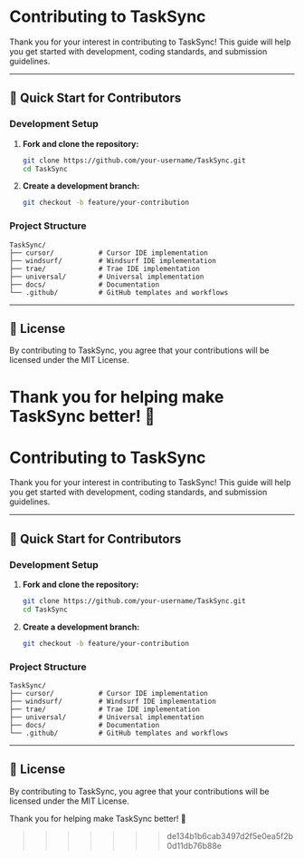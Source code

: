 # Contributing to TaskSync

Thank you for your interest in contributing to TaskSync! This guide will help you get started with development, coding standards, and submission guidelines.

---

## 🚀 Quick Start for Contributors

### Development Setup

1. **Fork and clone the repository:**
   ```bash
   git clone https://github.com/your-username/TaskSync.git
   cd TaskSync
   ```

2. **Create a development branch:**
   ```bash
   git checkout -b feature/your-contribution
   ```

### Project Structure

```
TaskSync/
├── cursor/           # Cursor IDE implementation
├── windsurf/         # Windsurf IDE implementation  
├── trae/             # Trae IDE implementation
├── universal/        # Universal implementation
├── docs/             # Documentation
└── .github/          # GitHub templates and workflows
```

---

## 📄 License

By contributing to TaskSync, you agree that your contributions will be licensed under the MIT License.

Thank you for helping make TaskSync better! 🚀
=======
# Contributing to TaskSync

Thank you for your interest in contributing to TaskSync! This guide will help you get started with development, coding standards, and submission guidelines.

---

## 🚀 Quick Start for Contributors

### Development Setup

1. **Fork and clone the repository:**
   ```bash
   git clone https://github.com/your-username/TaskSync.git
   cd TaskSync
   ```

2. **Create a development branch:**
   ```bash
   git checkout -b feature/your-contribution
   ```

### Project Structure

```
TaskSync/
├── cursor/           # Cursor IDE implementation
├── windsurf/         # Windsurf IDE implementation  
├── trae/             # Trae IDE implementation
├── universal/        # Universal implementation
├── docs/             # Documentation
└── .github/          # GitHub templates and workflows
```

---

## 📄 License

By contributing to TaskSync, you agree that your contributions will be licensed under the MIT License.

Thank you for helping make TaskSync better! 🚀
>>>>>>> de134b1b6cab3497d2f5e0ea5f2b0d11db76b88e
